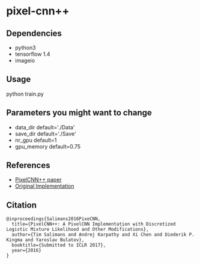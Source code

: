 # pixel-cnn++

## Dependencies
- python3
- tensorflow 1.4
- imageio

## Usage
python train.py

## Parameters you might want to change
- data_dir default='./Data'
- save_dir default='./Save'
- nr_gpu default=1
- gpu_memory default=0.75

## References
- [PixelCNN++ paper](https://openreview.net/pdf?id=BJrFC6ceg)
- [Original Implementation](https://github.com/openai/pixel-cnn)

## Citation
```
@inproceedings{Salimans2016PixeCNN,
  title={PixelCNN++: A PixelCNN Implementation with Discretized Logistic Mixture Likelihood and Other Modifications},
  author={Tim Salimans and Andrej Karpathy and Xi Chen and Diederik P. Kingma and Yaroslav Bulatov},
  booktitle={Submitted to ICLR 2017},
  year={2016}
}
```
